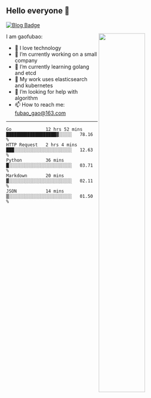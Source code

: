 ## Hello everyone 👋

[![Blog Badge](https://img.shields.io/badge/blog-60k+%20pageview-brightgreen)](https://www.jianshu.com/u/d777ec56a358)

<img align="right" width="50%" src="https://github-readme-stats.vercel.app/api?username=gaofubao&theme=onedark">

I am gaofubao:

- 🔭 I love technology
- 🌱 I’m currently working on a small company
- 👯 I’m currently learning golang and etcd
- 💬 My work uses elasticsearch and kubernetes
- 🤔 I’m looking for help with algorithm
- 📫 How to reach me: fubao_gao@163.com

---


<!--START_SECTION:waka-->
```text
Go             12 hrs 52 mins  ███████████████████▓░░░░░   78.16 % 
HTTP Request   2 hrs 4 mins    ███░░░░░░░░░░░░░░░░░░░░░░   12.63 % 
Python         36 mins         █░░░░░░░░░░░░░░░░░░░░░░░░   03.71 % 
Markdown       20 mins         ▓░░░░░░░░░░░░░░░░░░░░░░░░   02.11 % 
JSON           14 mins         ▒░░░░░░░░░░░░░░░░░░░░░░░░   01.50 % 
```
<!--END_SECTION:waka-->
